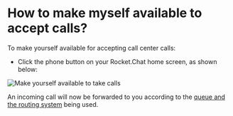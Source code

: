 # How to make myself available to accept calls?

To make yourself available for accepting call center calls:

* Click the phone button on your Rocket.Chat home screen, as shown below:

![Make yourself available to take calls](<../../../.gitbook/assets/image (714).png>)

An incoming call will now be forwarded to you according to the [queue and the routing system](../../omnichannel/workspace-administration/settings/omnichannel-admins-guide/queue-types-routing-algorithm.md) being used.
